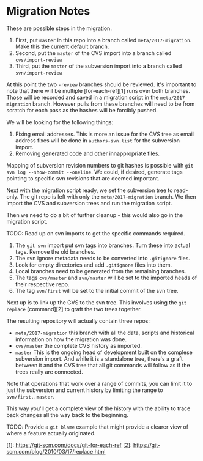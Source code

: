 # Migration Notes

These are possible steps in the migration.

1. First, put `master` in this repo into a branch called
   `meta/2017-migration`.  Make this the current default branch.
2. Second, put the `master` of the CVS import into a branch called
   `cvs/import-review`
3. Third, put the `master` of the subversion import into a branch called
   `svn/import-review`

At this point the two `-review` branches should be reviewed.  It's
important to note that there will be multiple [for-each-ref][1] runs
over both branches.  Those will be recorded and saved in a migration
script in the `meta/2017-migration` branch.  However pulls from these
branches will need to be from scratch for each pass as the hashes will
be forcibly pushed.

We will be looking for the following things:

1. Fixing email addresses.  This is more an issue for the CVS tree
   as email address fixes will be done in `authors-svn.list` for the
   subversion import.
2. Removing generated code and other innappropriate files.

Mapping of subversion revision numbers to git hashes is possible with
`git svn log --show-commit --oneline`. We could, if desired, generate tags
pointing to specific svn revisions that are deemed important.

Next with the migration script ready, we set the subversion tree to
read-only.  The git repo is left with only the `meta/2017-migration`
branch.  We then import the CVS and subversion trees and run the
migration script.

Then we need to do a bit of further cleanup - this would also go in the
migration script.

TODO: Read up on svn imports to get the specific commands required.

1. The `git svn` import put svn tags into branches. Turn these into
   actual tags.  Remove the old branches.
2. The svn ignore metadata needs to be converted into `.gitignore` files.
3. Look for empty directories and add `.gitignore` files into them.
4. Local branches need to be generated from the remaining branches.
5. The tags `cvs/master` and `svn/master` will be set to the imported
   heads of their respective repo.
6. The tag `svn/first` will be set to the initial commit of the svn tree.

Next up is to link up the CVS to the svn tree.  This involves using the
`git replace` [command][2] to graft the two trees together.

The resulting repository will actually contain three repos:

* `meta/2017-migration` this branch with all the data, scripts and
  historical information on how the migration was done.
* `cvs/master` the complete CVS history as imported.
* `master` This is the ongoing head of development built on the
  complese subversion import.  And while it is a standalone tree, there's
  a graft between it and the CVS tree that all git commands will follow
  as if the trees really are connected.

Note that operations that work over a range of commits, you can limit
it to just the subversion and current history by limiting the range to
`svn/first..master`.

This way you'll get a complete view of the history with the ability to trace back changes all the way back to the beginning.

TODO: Provide a `git blame` example that might provide a clearer view
of where a feature actually originated.

[1]: https://git-scm.com/docs/git-for-each-ref [2]:
https://git-scm.com/blog/2010/03/17/replace.html
